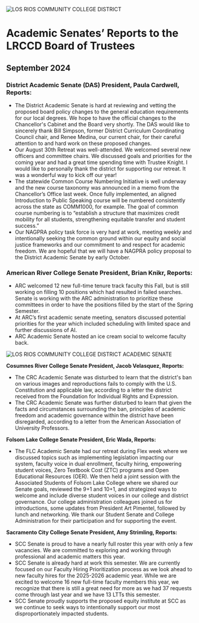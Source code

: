 <!-- Page 1 -->
![LOS RIOS COMMUNITY COLLEGE DISTRICT](https://www.losrios.edu/images/logo.png)

# Academic Senates’ Reports to the LRCCD Board of Trustees
## September 2024

### District Academic Senate (DAS) President, Paula Cardwell, Reports:
- The District Academic Senate is hard at reviewing and vetting the proposed board policy changes to the general education requirements for our local degrees. We hope to have the official changes to the Chancellor's Cabinet and the Board very shortly. The DAS would like to sincerely thank Bill Simpson, former District Curriculum Coordinating Council chair, and Renee Medina, our current chair, for their careful attention to and hard work on these proposed changes.
- Our August 30th Retreat was well-attended. We welcomed several new officers and committee chairs. We discussed goals and priorities for the coming year and had a great time spending time with Trustee Knight. I would like to personally thank the district for supporting our retreat. It was a wonderful way to kick off our year!
- The statewide Common Course Numbering Initiative is well underway and the new course taxonomy was announced in a memo from the Chancellor’s Office last week. Once fully implemented, an aligned Introduction to Public Speaking course will be numbered consistently across the state as COMM1000, for example. The goal of common course numbering is to “establish a structure that maximizes credit mobility for all students, strengthening equitable transfer and student success.”
- Our NAGPRA policy task force is very hard at work, meeting weekly and intentionally seeking the common ground within our equity and social justice frameworks and our commitment to and respect for academic freedom. We are hopeful that we will have a NAGPRA policy proposal to the District Academic Senate by early October.

### American River College Senate President, Brian Knikr, Reports:
- ARC welcomed 12 new full-time tenure track faculty this Fall, but is still working on filling 10 positions which had resulted in failed searches. Senate is working with the ARC administration to prioritize these committees in order to have the positions filled by the start of the Spring Semester.
- At ARC’s first academic senate meeting, senators discussed potential priorities for the year which included scheduling with limited space and further discussions of AI.
- ARC Academic Senate hosted an ice cream social to welcome faculty back.
<!-- Page 2 -->
![LOS RIOS COMMUNITY COLLEGE DISTRICT ACADEMIC SENATE](https://via.placeholder.com/150)

**Cosumnes River College Senate President, Jacob Velasquez, Reports:**
- The CRC Academic Senate was disturbed to learn that the district's ban on various images and reproductions fails to comply with the U.S. Constitution and applicable law, according to a letter the district received from the Foundation for Individual Rights and Expression.
- The CRC Academic Senate was further disturbed to learn that given the facts and circumstances surrounding the ban, principles of academic freedom and academic governance within the district have been disregarded, according to a letter from the American Association of University Professors.

**Folsom Lake College Senate President, Eric Wada, Reports:**
- The FLC Academic Senate had our retreat during Flex week where we discussed topics such as implementing legislation impacting our system, faculty voice in dual enrollment, faculty hiring, empowering student voices, Zero Textbook Cost (ZTC) programs and Open Educational Resources (OER). We then held a joint session with the Associated Students of Folsom Lake College where we shared our Senate goals, reviewed the 9+1 and 10+1, and strategized ways to welcome and include diverse student voices in our college and district governance. Our college administration colleagues joined us for introductions, some updates from President Art Pimentel, followed by lunch and networking. We thank our Student Senate and College Administration for their participation and for supporting the event.

**Sacramento City College Senate President, Amy Strimling, Reports:**
- SCC Senate is proud to have a nearly full roster this year with only a few vacancies. We are committed to exploring and working through professional and academic matters this year.
- SCC Senate is already hard at work this semester. We are currently focused on our Faculty Hiring Prioritization process as we look ahead to new faculty hires for the 2025-2026 academic year. While we are excited to welcome 16 new full-time faculty members this year, we recognize that there is still a great need for more as we had 37 requests come through last year and we have 13 LTTs this semester.
- SCC Senate proudly supports the proposed equity institute at SCC as we continue to seek ways to intentionally support our most disproportionately impacted students.
